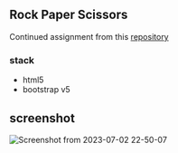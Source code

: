 ## Rock Paper Scissors
Continued assignment from this [repository](https://github.com/husfuu/landing-page-traditional-game)  

### stack
- html5
- bootstrap v5

## screenshot
![Screenshot from 2023-07-02 22-50-07](https://github.com/husfuu/rock-paper-scissors/assets/70875733/aacb79c6-7750-4a33-b5b9-b3690d348539)
